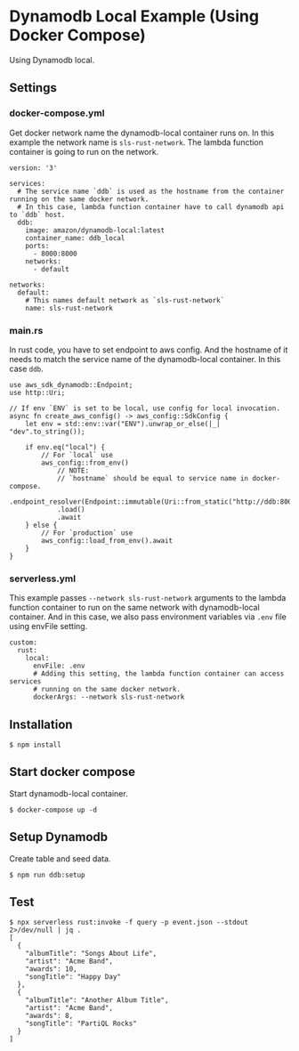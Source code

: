 # Dynamodb Local Example (Using Docker Compose)

Using Dynamodb local.

## Settings

### docker-compose.yml

Get docker network name the dynamodb-local container runs on. In this example the network name is `sls-rust-network`. The lambda function container is going to run on the network.

```
version: '3'

services:
  # The service name `ddb` is used as the hostname from the container running on the same docker network.
  # In this case, lambda function container have to call dynamodb api to `ddb` host.
  ddb:
    image: amazon/dynamodb-local:latest
    container_name: ddb_local
    ports:
      - 8000:8000
    networks:
      - default

networks:
  default:
    # This names default network as `sls-rust-network`
    name: sls-rust-network
```

### main.rs

In rust code, you have to set endpoint to aws config. And the hostname of it needs to match the service name of the dynamodb-local container. In this case `ddb`.

```
use aws_sdk_dynamodb::Endpoint;
use http::Uri;

// If env `ENV` is set to be local, use config for local invocation.
async fn create_aws_config() -> aws_config::SdkConfig {
    let env = std::env::var("ENV").unwrap_or_else(|_| "dev".to_string());

    if env.eq("local") {
        // For `local` use
        aws_config::from_env()
            // NOTE:
            // `hostname` should be equal to service name in docker-compose.
            .endpoint_resolver(Endpoint::immutable(Uri::from_static("http://ddb:8000")))
            .load()
            .await
    } else {
        // For `production` use
        aws_config::load_from_env().await
    }
}
```

### serverless.yml

This example passes `--network sls-rust-network` arguments to the lambda function container to run on the same network with dynamodb-local container.
And in this case, we also pass environment variables via `.env` file using envFile setting.

```
custom:
  rust:
    local:
      envFile: .env
      # Adding this setting, the lambda function container can access services
      # running on the same docker network.
      dockerArgs: --network sls-rust-network
```

## Installation

```
$ npm install
```

## Start docker compose

Start dynamodb-local container.

```
$ docker-compose up -d
```

## Setup Dynamodb

Create table and seed data.

```
$ npm run ddb:setup
```

## Test

```
$ npx serverless rust:invoke -f query -p event.json --stdout 2>/dev/null | jq .
[
  {
    "albumTitle": "Songs About Life",
    "artist": "Acme Band",
    "awards": 10,
    "songTitle": "Happy Day"
  },
  {
    "albumTitle": "Another Album Title",
    "artist": "Acme Band",
    "awards": 8,
    "songTitle": "PartiQL Rocks"
  }
]
```
